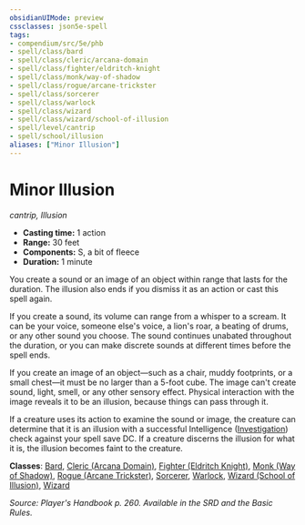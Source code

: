 ```yaml
---
obsidianUIMode: preview
cssclasses: json5e-spell
tags:
- compendium/src/5e/phb
- spell/class/bard
- spell/class/cleric/arcana-domain
- spell/class/fighter/eldritch-knight
- spell/class/monk/way-of-shadow
- spell/class/rogue/arcane-trickster
- spell/class/sorcerer
- spell/class/warlock
- spell/class/wizard
- spell/class/wizard/school-of-illusion
- spell/level/cantrip
- spell/school/illusion
aliases: ["Minor Illusion"]
---
```

# Minor Illusion
*cantrip, Illusion*  

- **Casting time:** 1 action
- **Range:** 30 feet
- **Components:** S, a bit of fleece
- **Duration:** 1 minute

You create a sound or an image of an object within range that lasts for the duration. The illusion also ends if you dismiss it as an action or cast this spell again.

If you create a sound, its volume can range from a whisper to a scream. It can be your voice, someone else's voice, a lion's roar, a beating of drums, or any other sound you choose. The sound continues unabated throughout the duration, or you can make discrete sounds at different times before the spell ends.

If you create an image of an object—such as a chair, muddy footprints, or a small chest—it must be no larger than a 5-foot cube. The image can't create sound, light, smell, or any other sensory effect. Physical interaction with the image reveals it to be an illusion, because things can pass through it.

If a creature uses its action to examine the sound or image, the creature can determine that it is an illusion with a successful Intelligence ([Investigation](z_compendium/rules/skills.md#Investigation)) check against your spell save DC. If a creature discerns the illusion for what it is, the illusion becomes faint to the creature.

**Classes**: [Bard](z_compendium/classes/bard.md), [Cleric (Arcana Domain)](z_compendium/classes/cleric-arcana-domain-scag.md), [Fighter (Eldritch Knight)](z_compendium/classes/fighter-eldritch-knight.md), [Monk (Way of Shadow)](z_compendium/classes/monk-way-of-shadow.md), [Rogue (Arcane Trickster)](z_compendium/classes/rogue-arcane-trickster.md), [Sorcerer](z_compendium/classes/sorcerer.md), [Warlock](z_compendium/classes/warlock.md), [Wizard (School of Illusion)](z_compendium/classes/wizard-school-of-illusion.md), [Wizard](z_compendium/classes/wizard.md)

*Source: Player's Handbook p. 260. Available in the SRD and the Basic Rules.*